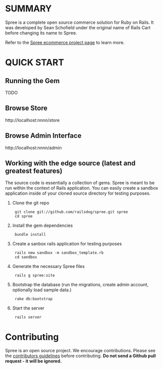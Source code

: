 SUMMARY
=======

Spree is a complete open source commerce solution for Ruby on Rails.
It was developed by Sean Schofield under the original name of Rails
Cart before changing its name to Spree.

Refer to the [Spree ecommerce project page](http://spreecommerce.com)
to learn more.


QUICK START
===========

Running the Gem
---------------

TODO


Browse Store
------------

http://localhost:nnnn/store

Browse Admin Interface
----------------------

http://localhost:nnnn/admin



Working with the edge source (latest and greatest features)
-----------------------------------------------------------

The source code is essentially a collection of gems.  Spree is meant to be run within the context of Rails application.  You can easily create a sandbox application inside of your cloned source directory for testing purposes.


1. Clone the git repo

        git clone git://github.com/railsdog/spree.git spree
        cd spree

2. Install the gem dependencies

        bundle install

3. Create a sanbox rails application for testing purposes

        rails new sandbox -m sandbox_template.rb
        cd sandbox

4. Generate the necessary Spree files

        rails g spree:site

5. Bootstrap the database (run the migrations, create admin account, optionally load sample data.)

        rake db:bootstrap

6. Start the server

        rails server


Contributing
============

Spree is an open source project.  We encourage contributions.  Please see the [contributors guidelines](http://spreecommerce.com/documentation/contributing_to_spree.html) before contributing.  **Do not send a Github pull request - it will be ignored.**